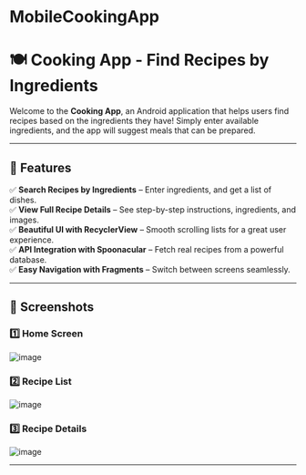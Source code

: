 # MobileCookingApp
# 🍽️ Cooking App - Find Recipes by Ingredients

Welcome to the **Cooking App**, an Android application that helps users find recipes based on the ingredients they have! Simply enter available ingredients, and the app will suggest meals that can be prepared.

---

## 📌 Features

✅ **Search Recipes by Ingredients** – Enter ingredients, and get a list of dishes.  
✅ **View Full Recipe Details** – See step-by-step instructions, ingredients, and images.  
✅ **Beautiful UI with RecyclerView** – Smooth scrolling lists for a great user experience.  
✅ **API Integration with Spoonacular** – Fetch real recipes from a powerful database.  
✅ **Easy Navigation with Fragments** – Switch between screens seamlessly.  

---

## 📸 Screenshots

### **1️⃣ Home Screen**
![image](https://github.com/user-attachments/assets/a3d21ce3-abe4-4b22-92a7-b4eb2d17a0cb)

### **2️⃣ Recipe List**
![image](https://github.com/user-attachments/assets/f24028ae-3df0-4a57-85bc-82d05c255379)


### **3️⃣ Recipe Details**
![image](https://github.com/user-attachments/assets/fab6cbd3-84b7-48cf-a24a-eee4d51ff931)


---

